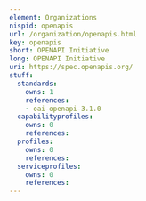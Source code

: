```yaml
---
element: Organizations
nispid: openapis
url: /organization/openapis.html
key: openapis
short: OPENAPI Initiative
long: OPENAPI Initiative
uri: https://spec.openapis.org/
stuff:
  standards:
    owns: 1
    references:
    - oai-openapi-3.1.0
  capabilityprofiles:
    owns: 0
    references:
  profiles:
    owns: 0
    references:
  serviceprofiles:
    owns: 0
    references:
---
```

